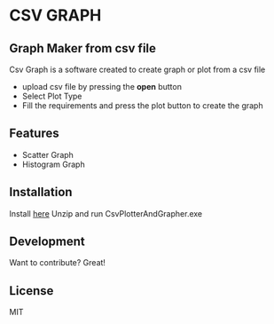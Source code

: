 # CSV GRAPH
## Graph Maker from csv file



Csv Graph is a software created to create graph or plot from a csv file

- upload csv file by pressing the **open** button
- Select Plot Type
- Fill the requirements and press the plot button to create the graph

## Features

- Scatter Graph
- Histogram Graph


## Installation


Install [here](https://drive.google.com/drive/folders/1l6OqOB2IzKvXarkO6kq6cMJ-UCG33QRA?usp=sharing)
Unzip and run CsvPlotterAndGrapher.exe


## Development

Want to contribute? Great!


## License

MIT



